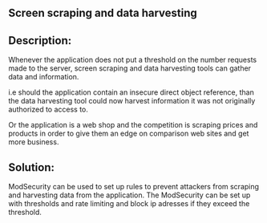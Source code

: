 ## Screen scraping and data harvesting

## Description:

Whenever the application does not put a threshold on the number requests made to the server,
screen scraping and data harvesting tools can gather data and information.

i.e should the application contain an insecure direct object reference, than the data harvesting
tool could now harvest information it was not originally authorized to access to.

Or the application is a web shop and the competition is scraping prices and products in order to 
give them an edge on comparison web sites and get more business.

## Solution:

ModSecurity can be used to set up rules to prevent attackers from scraping and harvesting data
from the application. The ModSecurity can be set up with thresholds and rate limiting and block
ip adresses if they exceed the threshold.
